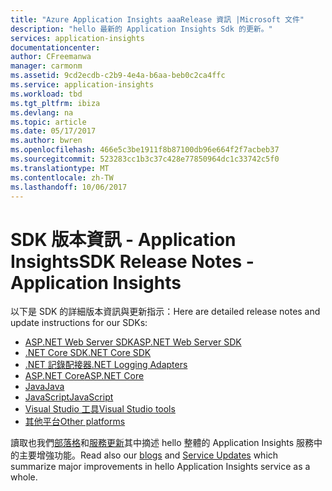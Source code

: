 ```yaml
---
title: "Azure Application Insights aaaRelease 資訊 |Microsoft 文件"
description: "hello 最新的 Application Insights Sdk 的更新。"
services: application-insights
documentationcenter: 
author: CFreemanwa
manager: carmonm
ms.assetid: 9cd2ecdb-c2b9-4e4a-b6aa-beb0c2ca4ffc
ms.service: application-insights
ms.workload: tbd
ms.tgt_pltfrm: ibiza
ms.devlang: na
ms.topic: article
ms.date: 05/17/2017
ms.author: bwren
ms.openlocfilehash: 466e5c3be1911f8b87100db96e664f2f7acbeb37
ms.sourcegitcommit: 523283cc1b3c37c428e77850964dc1c33742c5f0
ms.translationtype: MT
ms.contentlocale: zh-TW
ms.lasthandoff: 10/06/2017
---
```

# <a name="sdk-release-notes---application-insights"></a><span data-ttu-id="eb984-103">SDK 版本資訊 - Application Insights</span><span class="sxs-lookup"><span data-stu-id="eb984-103">SDK Release Notes - Application Insights</span></span>
<span data-ttu-id="eb984-104">以下是 SDK 的詳細版本資訊與更新指示：</span><span class="sxs-lookup"><span data-stu-id="eb984-104">Here are detailed release notes and update instructions for our SDKs:</span></span>

* [<span data-ttu-id="eb984-105">ASP.NET Web Server SDK</span><span class="sxs-lookup"><span data-stu-id="eb984-105">ASP.NET Web Server SDK</span></span>](https://github.com/Microsoft/ApplicationInsights-server-dotnet/releases)
* [<span data-ttu-id="eb984-106">.NET Core SDK</span><span class="sxs-lookup"><span data-stu-id="eb984-106">.NET Core SDK</span></span>](https://github.com/Microsoft/ApplicationInsights-dotnet/releases) 
* [<span data-ttu-id="eb984-107">.NET 記錄配接器</span><span class="sxs-lookup"><span data-stu-id="eb984-107">.NET Logging Adapters</span></span>](https://github.com/Microsoft/ApplicationInsights-dotnet-logging/releases)
* [<span data-ttu-id="eb984-108">ASP.NET Core</span><span class="sxs-lookup"><span data-stu-id="eb984-108">ASP.NET Core</span></span>](https://github.com/Microsoft/ApplicationInsights-aspnet5/releases)
* [<span data-ttu-id="eb984-109">Java</span><span class="sxs-lookup"><span data-stu-id="eb984-109">Java</span></span>](https://github.com/Microsoft/ApplicationInsights-Java)
* [<span data-ttu-id="eb984-110">JavaScript</span><span class="sxs-lookup"><span data-stu-id="eb984-110">JavaScript</span></span>](https://github.com/Microsoft/ApplicationInsights-JS/commits/master)
* [<span data-ttu-id="eb984-111">Visual Studio 工具</span><span class="sxs-lookup"><span data-stu-id="eb984-111">Visual Studio tools</span></span>](app-insights-release-notes-vsix.md)
* [<span data-ttu-id="eb984-112">其他平台</span><span class="sxs-lookup"><span data-stu-id="eb984-112">Other platforms</span></span>](https://github.com/Microsoft/ApplicationInsights-Home)

<span data-ttu-id="eb984-113">讀取也我們[部落格](https://azure.microsoft.com/blog/tag/application-insights/)和[服務更新](https://azure.microsoft.com/updates/?service=application-insights)其中摘述 hello 整體的 Application Insights 服務中的主要增強功能。</span><span class="sxs-lookup"><span data-stu-id="eb984-113">Read also our [blogs](https://azure.microsoft.com/blog/tag/application-insights/) and [Service Updates](https://azure.microsoft.com/updates/?service=application-insights) which summarize major improvements in hello Application Insights service as a whole.</span></span>

